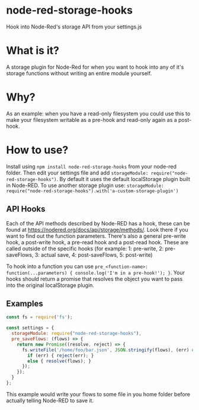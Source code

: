 # node-red-storage-hooks
Hook into Node-Red's storage API from your settings.js

# What is it?
A storage plugin for Node-Red for when you want to hook into any of it's storage functions without writing an entire module yourself.

# Why?
As an example: when you have a read-only filesystem you could use this to make your filesystem writable as a pre-hook and read-only again as a post-hook.

# How to use?
Install using `npm install node-red-storage-hooks` from your node-red folder. Then edit your settings file and add `storageModule: require("node-red-storage-hooks")`. By default it uses the default localStorage plugin built in Node-RED. To use another storage plugin use: `storageModule: require("node-red-storage-hooks").with('a-custom-storage-plugin')`

## API Hooks
Each of the API methods described by Node-RED has a hook, these can be found at https://nodered.org/docs/api/storage/methods/. Look there if you want to find out the function parameters. There's also a general pre-write hook, a post-write hook, a pre-read hook and a post-read hook. These are called outside of the specific hooks (for example: 1: pre-write, 2: pre-saveFlows, 3: actual save, 4: post-saveFlows, 5: post-write)

To hook into a function you can use `pre_<function-name>: function(...parameters) { console.log('I'm in a pre-hook!'); }`.
Your hooks should return a promise that resolves the object you want to pass into the original localStorage plugin.

## Examples
```javascript
const fs = require('fs');

const settings = {
  storageModule: require("node-red-storage-hooks"),
  pre_saveFlows: (flows) => {
    return new Promise((resolve, reject) => {
      fs.writeFile('/home/foo/bar.json', JSON.stringify(flows), (err) => {
        if (err) { reject(err); }
        else { resolve(flows); }
      });
    });
  }
};
```

This example would write your flows to some file in you home folder before actually telling Node-RED to save it.
